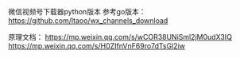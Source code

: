 微信视频号下载器python版本 参考go版本：https://github.com/ltaoo/wx_channels_download

原理文档：
https://mp.weixin.qq.com/s/wCOR38UNiSml2jM0udX3IQ
https://mp.weixin.qq.com/s/H0ZIfnVnF69ro7dTsGl2iw